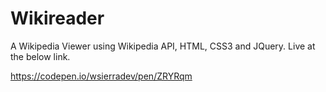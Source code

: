 # Wikireader

A Wikipedia Viewer using Wikipedia API, HTML, CSS3 and JQuery. Live at the below link.

https://codepen.io/wsierradev/pen/ZRYRqm